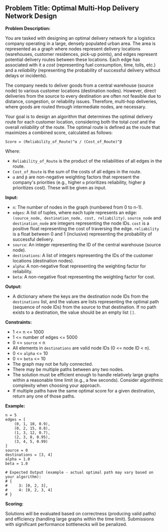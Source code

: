 ## Problem Title: Optimal Multi-Hop Delivery Network Design

**Problem Description:**

You are tasked with designing an optimal delivery network for a logistics company operating in a large, densely populated urban area. The area is represented as a graph where nodes represent delivery locations (warehouses, customer residences, pick-up points), and edges represent potential delivery routes between these locations. Each edge has associated with it a *cost* (representing fuel consumption, time, tolls, etc.) and a *reliability* (representing the probability of successful delivery without delays or incidents).

The company needs to deliver goods from a central warehouse (source node) to various customer locations (destination nodes). However, direct deliveries from the source to every destination are often not feasible due to distance, congestion, or reliability issues. Therefore, multi-hop deliveries, where goods are routed through intermediate nodes, are necessary.

Your goal is to design an algorithm that determines the optimal delivery route for each customer location, considering both the total *cost* and the overall *reliability* of the route. The optimal route is defined as the route that maximizes a combined score, calculated as follows:

`Score = (Reliability_of_Route)^α / (Cost_of_Route)^β`

Where:

*   `Reliability_of_Route` is the product of the reliabilities of all edges in the route.
*   `Cost_of_Route` is the sum of the costs of all edges in the route.
*   `α` and `β` are non-negative weighting factors that represent the company's priorities (e.g., higher `α` prioritizes reliability, higher `β` prioritizes cost). These will be given as input.

**Input:**

*   `n`: The number of nodes in the graph (numbered from 0 to n-1).
*   `edges`: A list of tuples, where each tuple represents an edge: `(source_node, destination_node, cost, reliability)`.  `source_node` and `destination_node` are integers representing the node IDs. `cost` is a positive float representing the cost of traversing the edge. `reliability` is a float between 0 and 1 (inclusive) representing the probability of successful delivery.
*   `source`: An integer representing the ID of the central warehouse (source node).
*   `destinations`: A list of integers representing the IDs of the customer locations (destination nodes).
*   `alpha`: A non-negative float representing the weighting factor for reliability.
*   `beta`: A non-negative float representing the weighting factor for cost.

**Output:**

*   A dictionary where the keys are the destination node IDs from the `destinations` list, and the values are lists representing the optimal path (sequence of node IDs) from the source to that destination. If no path exists to a destination, the value should be an empty list `[]`.

**Constraints:**

*   1 <= n <= 1000
*   1 <= number of edges <= 5000
*   0 <= `source` < n
*   All elements in `destinations` are valid node IDs (0 <= node ID < n).
*   0 <= `alpha` <= 10
*   0 <= `beta` <= 10
*   The graph may not be fully connected.
*   There may be multiple paths between any two nodes.
*   The solution must be efficient enough to handle relatively large graphs within a reasonable time limit (e.g., a few seconds). Consider algorithmic complexity when choosing your approach.
*   If multiple paths have the same optimal score for a given destination, return any one of those paths.

**Example:**

```
n = 5
edges = [
    (0, 1, 10, 0.9),
    (0, 2, 15, 0.8),
    (1, 3, 12, 0.7),
    (2, 3, 8, 0.95),
    (3, 4, 5, 0.99)
]
source = 0
destinations = [3, 4]
alpha = 1.0
beta = 1.0

# Expected Output (example - actual optimal path may vary based on your algorithm):
# {
#     3: [0, 2, 3],
#     4: [0, 2, 3, 4]
# }
```

**Scoring:**

Solutions will be evaluated based on correctness (producing valid paths) and efficiency (handling large graphs within the time limit). Submissions with significant performance bottlenecks will be penalized.
